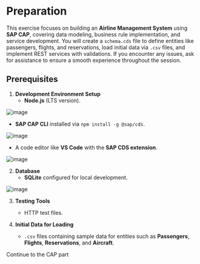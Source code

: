 # Preparation
This exercise focuses on building an **Airline Management System** using **SAP CAP**, covering data modeling, business rule implementation, and service development. You will create a `schema.cds` file to define entities like passengers, flights, and reservations, load initial data via `.csv` files, and implement REST services with validations. If you encounter any issues, ask for assistance to ensure a smooth experience throughout the session.

## Prerequisites

1. **Development Environment Setup**  
   - **Node.js** (LTS version).

![image](https://github.com/user-attachments/assets/e26fe736-b19b-480e-90b8-86618ed49863)  

   - **SAP CAP CLI** installed via `npm install -g @sap/cds`.

![image](https://github.com/user-attachments/assets/7b1805a3-a5be-4fb7-b0ed-66864bd2292f)

   - A code editor like **VS Code** with the **SAP CDS extension**.

![image](https://github.com/user-attachments/assets/d20ee858-1e82-48a1-98fd-234b665167ae)

2. **Database**  
   - **SQLite** configured for local development.    

![image](https://github.com/user-attachments/assets/c789fa45-ff8c-48d4-af40-72197f133018)

3. **Testing Tools**  
   - HTTP test files.  

4. **Initial Data for Loading**  
   - `.csv` files containing sample data for entities such as **Passengers**, **Flights**, **Reservations**, and **Aircraft**.
  
Continue to the CAP part
